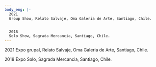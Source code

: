 ```yaml
---
body_eng: |-
  2021
  Group Show, Relato Salvaje, Oma Galeria de Arte, Santiago, Chile.


  2018
  Solo Show, Sagrada Mercancia, Santiago, Chile.
---
```

2021
Expo grupal, Relato Salvaje, Oma Galeria de Arte, Santiago, Chile.


2018
Expo Solo, Sagrada Mercancia, Santiago, Chile.
